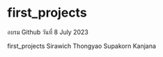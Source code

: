 # first_projects
อบรม Github วันที่ 8 July 2023

first_projects 
Sirawich Thongyao
Supakorn Kanjana
